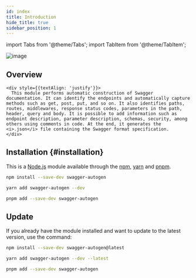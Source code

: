 ```yaml
---
id: index
title: Introduction
hide_title: true
sidebar_position: 1
---
```


import Tabs from '@theme/Tabs';
import TabItem from '@theme/TabItem';

<!-- # Swagger Autogen {#swagger-autogen} -->
<!-- [![NPM Version](http://img.shields.io/npm/v/swagger-autogen.svg)](https://www.npmjs.com/package/swagger-autogen) -->

<!-- <head>
  <meta name="description" content="This module performs automatic construction of Swagger documentation. It can identify the endpoints and automatically capture methods such as get, post, put, and so on. It also identifies paths, routes, middlewares, response status codes and parameters. At the end, it generates the .json file containing the Swagger format specification."></meta>
</head> -->

![image](/img/logo_name.svg)


## Overview

```mdx-code-block
<div style={{textAlign: 'justify'}}>
  This module performs automatic construction of Swagger documentation. It can identify the endpoints and automatically capture methods such as get, post, put, and so on. It also identifies paths, routes, middlewares, response status codes, parameters in the path, header, query and body. It is possible to add information such as endpoint description, parameter description, schemas, security, among others using comments in code. At the end, it generates the <i>.json</i> file containing the Swagger format specification.
</div>
```


## Installation {#installation}

This is a [Node.js](https://nodejs.org/en/) module available through the [npm](https://www.npmjs.com/), [yarn](https://www.yarnpkg.com/) and [pnpm](https://pnpm.io/).

<Tabs>
<TabItem value="npm" label="npm">

```bash
npm install --save-dev swagger-autogen
```

</TabItem>
<TabItem value="yarn" label="yarn">

```bash
yarn add swagger-autogen --dev
```

</TabItem>
<TabItem value="pnpm" label="pnpm">

```bash
pnpm add --save-dev swagger-autogen
```

</TabItem>
</Tabs>

## Update

If you already have the module installed and want to update to the latest version, use the command:

<Tabs>
<TabItem value="npm" label="npm">

```bash
npm install --save-dev swagger-autogen@latest
```

</TabItem>
<TabItem value="yarn" label="yarn">

```bash
yarn add swagger-autogen --dev --latest
```

</TabItem>
<TabItem value="pnpm" label="pnpm">

```bash
pnpm add --save-dev swagger-autogen
```

</TabItem>
</Tabs>
